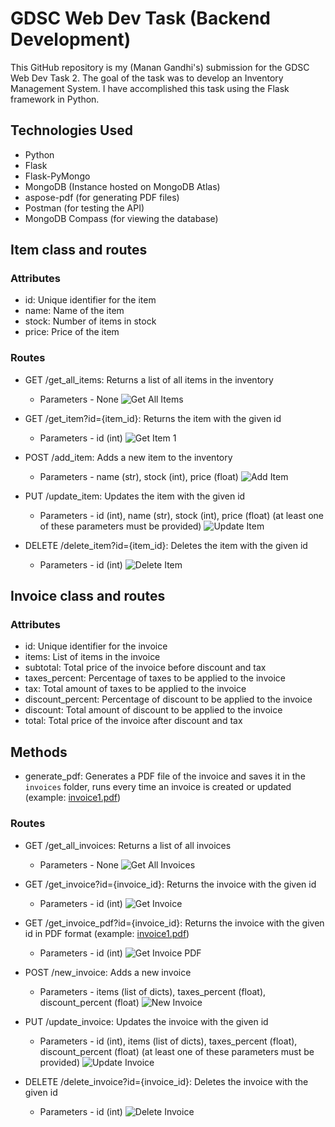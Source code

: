 # GDSC Web Dev Task (Backend Development)

This GitHub repository is my (Manan Gandhi's) submission for the GDSC Web Dev Task 2.
The goal of the task was to develop an Inventory Management System. I have accomplished this task using the Flask framework in Python.

## Technologies Used
- Python
- Flask
- Flask-PyMongo
- MongoDB (Instance hosted on MongoDB Atlas)
- aspose-pdf (for generating PDF files)
- Postman (for testing the API)
- MongoDB Compass (for viewing the database)

## Item class and routes
### Attributes
- id: Unique identifier for the item
- name: Name of the item
- stock: Number of items in stock
- price: Price of the item

### Routes
- GET /get_all_items: Returns a list of all items in the inventory
    - Parameters - None
![Get All Items](https://github.com/MananGandhi1810/GDSC-Web-Dev-Task-2/blob/main/assets\get_all_items.png)

- GET /get_item?id={item_id}: Returns the item with the given id
    - Parameters - id (int)
![Get Item 1](https://github.com/MananGandhi1810/GDSC-Web-Dev-Task-2/blob/main/assets\get_item.png)

- POST /add_item: Adds a new item to the inventory
    - Parameters - name (str), stock (int), price (float)
![Add Item](https://github.com/MananGandhi1810/GDSC-Web-Dev-Task-2/blob/main/assets\add_item.png)

- PUT /update_item: Updates the item with the given id
    - Parameters - id (int), name (str), stock (int), price (float) (at least one of these parameters must be provided)
![Update Item](https://github.com/MananGandhi1810/GDSC-Web-Dev-Task-2/blob/main/assets\update_item.png)

- DELETE /delete_item?id={item_id}: Deletes the item with the given id
    - Parameters - id (int)
![Delete Item](https://github.com/MananGandhi1810/GDSC-Web-Dev-Task-2/blob/main/assets\delete_item.png)

## Invoice class and routes
### Attributes
- id: Unique identifier for the invoice
- items: List of items in the invoice
- subtotal: Total price of the invoice before discount and tax
- taxes_percent: Percentage of taxes to be applied to the invoice
- tax: Total amount of taxes to be applied to the invoice
- discount_percent: Percentage of discount to be applied to the invoice
- discount: Total amount of discount to be applied to the invoice
- total: Total price of the invoice after discount and tax

## Methods
- generate_pdf: Generates a PDF file of the invoice and saves it in the `invoices` folder, runs every time an invoice is created or updated (example: [invoice1.pdf](https://github.com/MananGandhi1810/GDSC-Web-Dev-Task-2/blob/main/invoices/invoice1.pdf))

### Routes
- GET /get_all_invoices: Returns a list of all invoices
    - Parameters - None
    ![Get All Invoices](https://github.com/MananGandhi1810/GDSC-Web-Dev-Task-2/blob/main/assets\get_all_invoices.png)

- GET /get_invoice?id={invoice_id}: Returns the invoice with the given id
    - Parameters - id (int)
    ![Get Invoice](https://github.com/MananGandhi1810/GDSC-Web-Dev-Task-2/blob/main/assets\get_invoice.png)

- GET /get_invoice_pdf?id={invoice_id}: Returns the invoice with the given id in PDF format (example: [invoice1.pdf](https://github.com/MananGandhi1810/GDSC-Web-Dev-Task-2/blob/main/invoices/invoice1.pdf))
    - Parameters - id (int)
    ![Get Invoice PDF](https://github.com/MananGandhi1810/GDSC-Web-Dev-Task-2/blob/main/assets\get_invoice_pdf.png)

- POST /new_invoice: Adds a new invoice
    - Parameters - items (list of dicts), taxes_percent (float), discount_percent (float)
    ![New Invoice](https://github.com/MananGandhi1810/GDSC-Web-Dev-Task-2/blob/main/assets\new_invoice.png)

- PUT /update_invoice: Updates the invoice with the given id
    - Parameters - id (int), items (list of dicts), taxes_percent (float), discount_percent (float) (at least one of these parameters must be provided)
    ![Update Invoice](https://github.com/MananGandhi1810/GDSC-Web-Dev-Task-2/blob/main/assets\update_invoice.png)

- DELETE /delete_invoice?id={invoice_id}: Deletes the invoice with the given id
    - Parameters - id (int)
    ![Delete Invoice](https://github.com/MananGandhi1810/GDSC-Web-Dev-Task-2/blob/main/assets\delete_invoice.png)